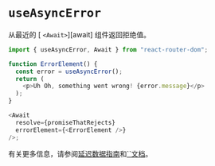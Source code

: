 # `useAsyncError`

从最近的 [ `<Await>`][await] 组件返回拒绝值。

```javascript
import { useAsyncError, Await } from "react-router-dom";

function ErrorElement() {
  const error = useAsyncError();
  return (
    <p>Uh Oh, something went wrong! {error.message}</p>
  );
}

<Await
  resolve={promiseThatRejects}
  errorElement={<ErrorElement />}
/>;
```

有关更多信息，请参阅[延迟数据指南](https://reactrouter.com/en/main/guides/deferred)和[``文档](https://reactrouter.com/en/main/components/await)。